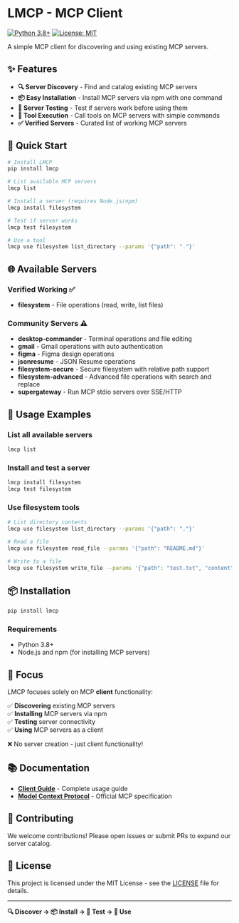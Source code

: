 # LMCP - MCP Client

[![Python 3.8+](https://img.shields.io/badge/python-3.8+-blue.svg)](https://www.python.org/downloads/)
[![License: MIT](https://img.shields.io/badge/License-MIT-yellow.svg)](https://opensource.org/licenses/MIT)

A simple MCP client for discovering and using existing MCP servers.

## ✨ Features

- **🔍 Server Discovery** - Find and catalog existing MCP servers
- **📦 Easy Installation** - Install MCP servers via npm with one command
- **🧪 Server Testing** - Test if servers work before using them
- **🔧 Tool Execution** - Call tools on MCP servers with simple commands
- **✅ Verified Servers** - Curated list of working MCP servers

## 🚀 Quick Start

```bash
# Install LMCP
pip install lmcp

# List available MCP servers
lmcp list

# Install a server (requires Node.js/npm)
lmcp install filesystem

# Test if server works  
lmcp test filesystem

# Use a tool
lmcp use filesystem list_directory --params '{"path": "."}'
```

## 🌐 Available Servers

### Verified Working ✅
- **filesystem** - File operations (read, write, list files)

### Community Servers ⚠️  
- **desktop-commander** - Terminal operations and file editing
- **gmail** - Gmail operations with auto authentication
- **figma** - Figma design operations
- **jsonresume** - JSON Resume operations
- **filesystem-secure** - Secure filesystem with relative path support
- **filesystem-advanced** - Advanced file operations with search and replace
- **supergateway** - Run MCP stdio servers over SSE/HTTP

## 📖 Usage Examples

### List all available servers
```bash
lmcp list
```

### Install and test a server
```bash
lmcp install filesystem
lmcp test filesystem
```

### Use filesystem tools
```bash
# List directory contents
lmcp use filesystem list_directory --params '{"path": "."}'

# Read a file
lmcp use filesystem read_file --params '{"path": "README.md"}'

# Write to a file  
lmcp use filesystem write_file --params '{"path": "test.txt", "content": "Hello World"}'
```

## 📦 Installation

```bash
pip install lmcp
```

### Requirements
- Python 3.8+
- Node.js and npm (for installing MCP servers)

## 🎯 Focus

LMCP focuses solely on MCP **client** functionality:

✅ **Discovering** existing MCP servers  
✅ **Installing** MCP servers via npm  
✅ **Testing** server connectivity  
✅ **Using** MCP servers as a client  

❌ No server creation - just client functionality!

## 📚 Documentation

- **[Client Guide](CLIENT_GUIDE.md)** - Complete usage guide
- **[Model Context Protocol](https://modelcontextprotocol.io/)** - Official MCP specification

## 🤝 Contributing

We welcome contributions! Please open issues or submit PRs to expand our server catalog.

## 📄 License

This project is licensed under the MIT License - see the [LICENSE](LICENSE) file for details.

---

**🔍 Discover → 📦 Install → 🧪 Test → 🔧 Use**